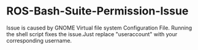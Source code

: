 # ROS-Bash-Suite-Permission-Issue

Issue is caused by GNOME Virtual file system Configuration File.
Running the shell script fixes the issue.Just replace "useraccount" with your corresponding username.
